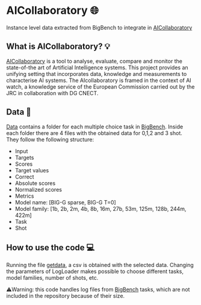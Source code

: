 # AICollaboratory :globe_with_meridians:
Instance level data extracted from BigBench to integrate in [AICollaboratory](https://ai-collaboratory.jrc.ec.europa.eu/)


## What is AICollaboratory? 💡
[AICollaboratory](https://ai-collaboratory.jrc.ec.europa.eu/) is a tool to analyse, evaluate, compare and monitor the state-of-the art of Artificial Intelligence systems. This project provides an unifying setting that incorporates data, knowledge and measurements to characterise AI systems. The AIcollaboratory is framed in the context of AI watch, a knowledge service of the European Commission carried out by the JRC in collaboration with DG CNECT. 

## Data :page_facing_up:

[Data](../main/data) contains a folder for each multiple choice task in [BigBench](https://github.com/google/BIG-bench). Inside each folder there are 4 files with the obtained data for 0,1,2 and 3 shot. They follow the following structure:

- Input
- Targets
- Scores
- Target values
- Correct
- Absolute scores
- Normalized scores
- Metrics
- Model name: [BIG-G sparse, BIG-G T=0]
- Model family: [1b, 2b, 2m, 4b, 8b, 16m, 27b, 53m, 125m, 128b, 244m, 422m] 
- Task
- Shot

## How to use the code 💻
Running the file [getdata](../main/code/getdata.py), a csv is obtained with the selected data. Changing the parameters of LogLoader makes possible to choose different tasks, model families, number of shots, etc.

⚠️Warning: this code handles log files from [BigBench](https://github.com/google/BIG-bench) tasks, which are not included in the repository because of their size.

